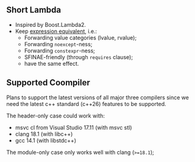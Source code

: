 ## Short Lambda

- Inspired by Boost.Lambda2.
- Keep [expression equivalent](https://en.cppreference.com/w/cpp/language/expressions#Expression-equivalence), i.e.:
  - Forwarding value categories (lvalue, rvalue);
  - Forwarding `noexcept`-ness;
  - Forwarding `constexpr`-ness;
  - SFINAE-friendly (through `requires` clause);
  - have the same effect.

## Supported Coompiler

Plans to support the latest versions of all major three compilers since we need the latest c++ standard (c++26) features to be supported.

The header-only case could work with:

- msvc cl from Visual Studio 17.11 (with msvc stl)
- clang 18.1 (with libc++)
- gcc 14.1 (with libstdc++)

The module-only case only works well with clang (`>=18.1`);